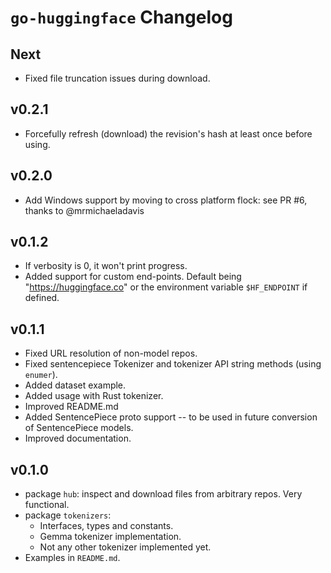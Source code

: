 # `go-huggingface` Changelog

## Next

* Fixed file truncation issues during download.

## v0.2.1

* Forcefully refresh (download) the revision's hash at least once before using.

## v0.2.0

* Add Windows support by moving to cross platform flock: see PR #6, thanks to @mrmichaeladavis

## v0.1.2

* If verbosity is 0, it won't print progress.
* Added support for custom end-points. Default being "https://huggingface.co" or the environment variable
  `$HF_ENDPOINT` if defined.

## v0.1.1

* Fixed URL resolution of non-model repos.
* Fixed sentencepiece Tokenizer and tokenizer API string methods (using `enumer`).
* Added dataset example. 
* Added usage with Rust tokenizer.
* Improved README.md
* Added SentencePiece proto support -- to be used in future conversion of SentencePiece models.
* Improved documentation.

## v0.1.0

* package `hub`: inspect and download files from arbitrary repos. Very functional.
* package `tokenizers`:
	* Interfaces, types and constants.
	* Gemma tokenizer implementation.
	* Not any other tokenizer implemented yet.
* Examples in `README.md`.
